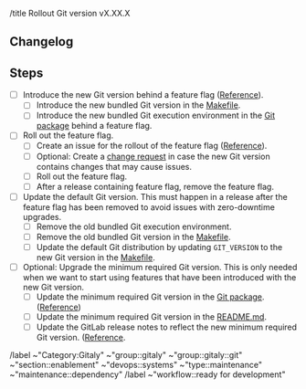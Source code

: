 /title Rollout Git version vX.XX.X

## Changelog

<!--
Add the changelog related to the new version and how this impacts us. It is especially important to highlight changes that increase the risk for this particular upgrade.
Would be really nice to point out contributions made by the Gitaly team, if any.
-->

## Steps

- [ ] Introduce the new Git version behind a feature flag ([Reference](https://gitlab.com/gitlab-org/gitaly/-/merge_requests/5587)).
  - [ ] Introduce the new bundled Git version in the [Makefile](/Makefile).
  - [ ] Introduce the new bundled Git execution environment in the [Git package](/internal/git/version.go) behind a feature flag.
- [ ] Roll out the feature flag.
  - [ ] Create an issue for the rollout of the feature flag ([Reference](https://gitlab.com/gitlab-org/gitaly/-/issues/5030)).
  - [ ] Optional: Create a [change request](https://about.gitlab.com/handbook/engineering/infrastructure/change-management/#change-request-workflows) in case the new Git version contains changes that may cause issues.
  - [ ] Roll out the feature flag.
  - [ ] After a release containing feature flag, remove the feature flag.
- [ ] Update the default Git version. This must happen in a release after the feature flag has been removed to avoid issues with zero-downtime upgrades.
  - [ ] Remove the old bundled Git execution environment.
  - [ ] Remove the old bundled Git version in the [Makefile](/Makefile).
  - [ ] Update the default Git distribution by updating `GIT_VERSION` to the new Git version in the [Makefile](/Makefile).
- [ ] Optional: Upgrade the minimum required Git version. This is only needed when we want to start using features that have been introduced with the new Git version.
  - [ ] Update the minimum required Git version in the [Git package](/internal/git/version.go). ([Reference](https://gitlab.com/gitlab-org/gitaly/-/merge_requests/5705))
  - [ ] Update the minimum required Git version in the [README.md](/README.md).
  - [ ] Update the GitLab release notes to reflect the new minimum required Git version. ([Reference](https://gitlab.com/gitlab-org/gitlab/-/merge_requests/107565).  
  
/label ~"Category:Gitaly" ~"group::gitaly" ~"group::gitaly::git" ~"section::enablement" ~"devops::systems" ~"type::maintenance" ~"maintenance::dependency"
/label ~"workflow::ready for development"
